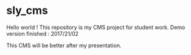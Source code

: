 # sly_cms

Hello world !
This repository is my CMS project for student work.
Demo version finished : 2017/21/02

This CMS will be better after my presentation.
